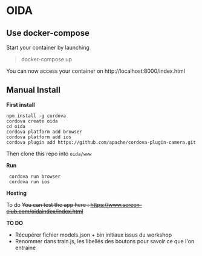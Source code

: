
# OIDA

## Use docker-compose

Start your container by launching
> docker-compose up

You can now access your container on http://localhost:8000/index.html

## Manual Install
 **First install**
 
    npm install -g cordova
    cordova create oida
    cd oida
    cordova platform add browser
    cordova platform add ios
	cordova plugin add https://github.com/apache/cordova-plugin-camera.git

   Then clone this repo into `oida/www`
    
 **Run**

     cordova run browser
     cordova run ios
     
 **Hosting**
 
 To do
 ~~You can test the app here : https://www.screen-club.com/oidaindex/index.html~~
 
 **TO DO**
- Récupérer fichier models.json + bin initiaux issus du workshop
- Renommer dans train.js, les libellés des boutons pour savoir ce que l'on entraine

